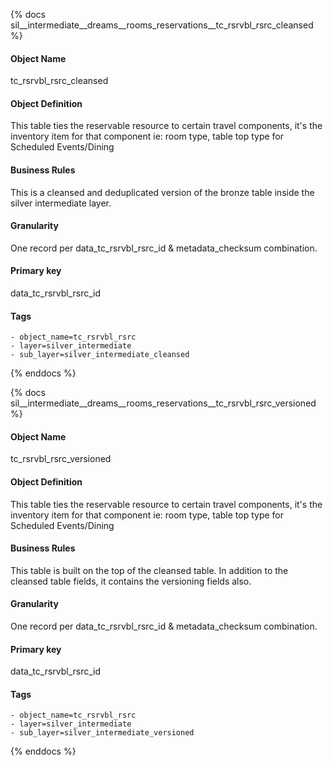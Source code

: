 {% docs sil__intermediate__dreams__rooms_reservations__tc_rsrvbl_rsrc_cleansed %}

#### Object Name
tc_rsrvbl_rsrc_cleansed

#### Object Definition
This table ties the reservable resource to certain travel components, it&#39;s the inventory item for that component ie: room type, table top type for Scheduled Events/Dining

#### Business Rules
This is a cleansed and deduplicated version of the bronze table inside the silver intermediate layer.

#### Granularity
One record per data_tc_rsrvbl_rsrc_id & metadata_checksum combination.

#### Primary key
data_tc_rsrvbl_rsrc_id

#### Tags
    - object_name=tc_rsrvbl_rsrc
    - layer=silver_intermediate
    - sub_layer=silver_intermediate_cleansed

{% enddocs %}

{% docs sil__intermediate__dreams__rooms_reservations__tc_rsrvbl_rsrc_versioned %}

#### Object Name
tc_rsrvbl_rsrc_versioned

#### Object Definition
This table ties the reservable resource to certain travel components, it&#39;s the inventory item for that component ie: room type, table top type for Scheduled Events/Dining

#### Business Rules
This table is built on the top of the cleansed table. In addition to the cleansed table fields, it contains the versioning fields also.

#### Granularity
One record per data_tc_rsrvbl_rsrc_id & metadata_checksum combination.

#### Primary key
data_tc_rsrvbl_rsrc_id

#### Tags
    - object_name=tc_rsrvbl_rsrc
    - layer=silver_intermediate
    - sub_layer=silver_intermediate_versioned

{% enddocs %}
